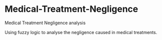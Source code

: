 # Medical-Treatment-Negligence
Medical Treatment Negligence analysis

Using fuzzy logic to analyse the negligence caused in medical treatments.
